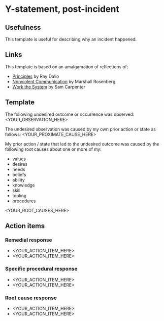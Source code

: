 # Y-statement, post-incident


## Usefulness

This template is useful for describing why an incident happened.


## Links

This template is based on an amalgamation of reflections of:
- [Principles](https://www.principles.com/#) by Ray Dalio
- [Nonviolent Communication](https://www.nonviolentcommunication.com/product/nonviolent-communication-a-language-of-life-3rd-edition/) by Marshall Rosenberg
- [Work the System](https://www.workthesystem.com/book/synopsis/) by Sam Carpenter


## Template

The following undesired outcome or occurrence was observed:
<YOUR_OBSERVATION_HERE>

The undesired observation was caused by my own prior action or state as follows:
<YOUR_PROXIMATE_CAUSE_HERE>

My prior action / state that led to the undesired outcome was caused by the
following root causes about one or more of my:
- values
- desires
- needs
- beliefs
- ability
- knowledge
- skill
- tooling
- procedures

<YOUR_ROOT_CAUSES_HERE>


## Action items

### Remedial response

- <YOUR_ACTION_ITEM_HERE> <!-- Optional -->
- <YOUR_ACTION_ITEM_HERE> <!-- Optional -->


### Specific procedural response

- <YOUR_ACTION_ITEM_HERE> <!-- Optional -->
- <YOUR_ACTION_ITEM_HERE> <!-- Optional -->


### Root cause response

- <YOUR_ACTION_ITEM_HERE> <!-- Optional -->
- <YOUR_ACTION_ITEM_HERE> <!-- Optional -->
